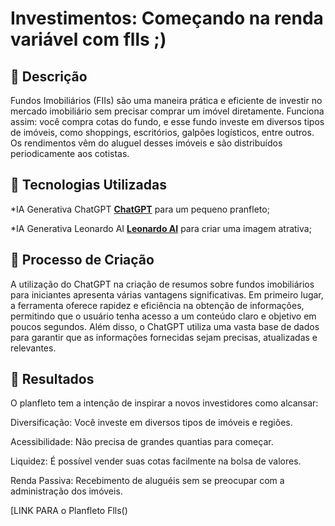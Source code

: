 # Investimentos: Começando na renda variável com flls ;)

## 📒 Descrição
Fundos Imobiliários (FIIs) são uma maneira prática e eficiente de investir no mercado imobiliário sem precisar comprar um imóvel diretamente. Funciona assim: você compra cotas do fundo, e esse fundo investe em diversos tipos de imóveis, como shoppings, escritórios, galpões logísticos, entre outros. Os rendimentos vêm do aluguel desses imóveis e são distribuídos periodicamente aos cotistas.

## 🤖 Tecnologias Utilizadas
*IA Generativa ChatGPT **[ChatGPT](https://chat.openai.com)** para um pequeno pranfleto;

*IA Generativa Leonardo AI **[Leonardo AI](https://leonardo.ai)** para criar uma imagem atrativa;

## 🧐 Processo de Criação
A utilização do ChatGPT na criação de resumos sobre fundos imobiliários para iniciantes apresenta várias vantagens significativas. Em primeiro lugar, a ferramenta oferece rapidez e eficiência na obtenção de informações, permitindo que o usuário tenha acesso a um conteúdo claro e objetivo em poucos segundos. Além disso, o ChatGPT utiliza uma vasta base de dados para garantir que as informações fornecidas sejam precisas, atualizadas e relevantes.

## 🚀 Resultados
O planfleto tem a intenção de inspirar a novos investidores como alcansar:

Diversificação: Você investe em diversos tipos de imóveis e regiões.

Acessibilidade: Não precisa de grandes quantias para começar.

Liquidez: É possível vender suas cotas facilmente na bolsa de valores.

Renda Passiva: Recebimento de aluguéis sem se preocupar com a administração dos imóveis.

[LINK PARA o Planfleto Flls()
